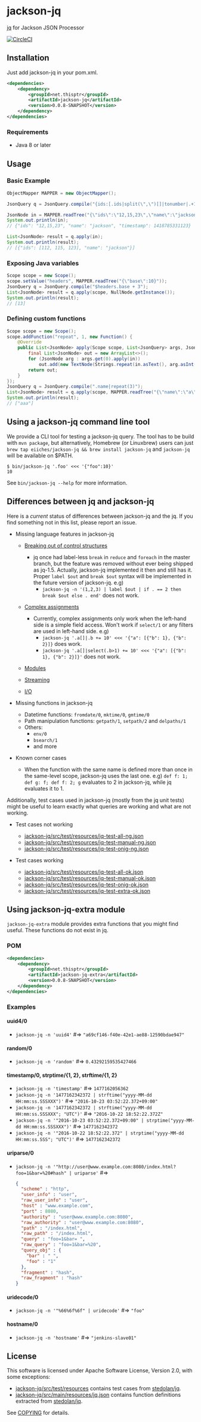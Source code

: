 jackson-jq
==========

[jq](http://stedolan.github.io/jq/) for Jackson JSON Processor

[![CircleCI](https://circleci.com/gh/eiiches/jackson-jq/tree/develop.svg?style=shield)](https://circleci.com/gh/eiiches/jackson-jq/tree/develop)

Installation
------------

Just add jackson-jq in your pom.xml.

```xml
<dependencies>
	<dependency>
		<groupId>net.thisptr</groupId>
		<artifactId>jackson-jq</artifactId>
		<version>0.0.8-SNAPSHOT</version>
	</dependency>
</dependencies>
```

### Requirements

 - Java 8 or later

Usage
-----

### Basic Example

```java
ObjectMapper MAPPER = new ObjectMapper();

JsonQuery q = JsonQuery.compile("{ids:[.ids|split(\",\")[]|tonumber|.+100],name}");

JsonNode in = MAPPER.readTree("{\"ids\":\"12,15,23\",\"name\":\"jackson\",\"timestamp\":1418785331123}");
System.out.println(in);
// {"ids": "12,15,23", "name": "jackson", "timestamp": 1418785331123}

List<JsonNode> result = q.apply(in);
System.out.println(result);
// [{"ids": [112, 115, 123], "name": "jackson"}]
```

### Exposing Java variables

```java
Scope scope = new Scope();
scope.setValue("headers", MAPPER.readTree("{\"base\":10}"));
JsonQuery q = JsonQuery.compile("$headers.base + 3");
List<JsonNode> result = q.apply(scope, NullNode.getInstance());
System.out.println(result);
// [13]
```

### Defining custom functions

```java
Scope scope = new Scope();
scope.addFunction("repeat", 1, new Function() {
	@Override
	public List<JsonNode> apply(Scope scope, List<JsonQuery> args, JsonNode in) throws JsonQueryException {
		final List<JsonNode> out = new ArrayList<>();
		for (JsonNode arg : args.get(0).apply(in))
			out.add(new TextNode(Strings.repeat(in.asText(), arg.asInt())));
		return out;
	}
});
JsonQuery q = JsonQuery.compile(".name|repeat(3)");
List<JsonNode> result = q.apply(scope, MAPPER.readTree("{\"name\":\"a\"}"));
System.out.println(result);
// ["aaa"]
```

Using a jackson-jq command line tool
------------------------------------

We provide a CLI tool for testing a jackson-jq query. The tool has to be build with `mvn package`, but alternatively, Homebrew (or Linuxbrew) users can just `brew tap eiiches/jackson-jq && brew install jackson-jq` and `jackson-jq` will be available on $PATH.

```
$ bin/jackson-jq '.foo' <<< '{"foo":10}'
10
```

See `bin/jackson-jq --help` for more information.


Differences between jq and jackson-jq
-------------------------------------

Here is a *current* status of differences between jackson-jq and the jq. If you find something not in this list, please report an issue.

 - Missing language features in jackson-jq
   - [Breaking out of control structures](https://stedolan.github.io/jq/manual/#Breakingoutofcontrolstructures)
     - jq once had label-less `break` in `reduce` and `foreach` in the master branch, but the feature was removed without ever being shipped as jq-1.5. Actually, jackson-jq implemented it then and still has it. Proper `label $out` and `break $out` syntax will be implemented in the future version of jackson-jq. e.g)
        - `jackson-jq -n '(1,2,3) | label $out | if . == 2 then break $out else . end'` does not work.

   - [Complex assignments](https://stedolan.github.io/jq/manual/#Complexassignments)
     - Currently, complex assignments only work when the left-hand side is a simple field access. Won't work if `select/1` or any filters are used in left-hand side. e.g)
        - `jackson-jq '.a[]|.b += 10' <<< '{"a": [{"b": 1}, {"b": 2}]}` does work.
        - `jackson-jq '.a[]|select(.b>1) += 10' <<< '{"a": [{"b": 1}, {"b": 2}]}'` does not work.

   - [Modules](https://stedolan.github.io/jq/manual/#Modules)
   - [Streaming](https://stedolan.github.io/jq/manual/#Streaming)
   - [I/O](https://stedolan.github.io/jq/manual/#IO)

 - Missing functions in jackson-jq
   - Datetime functions: `fromdate/0`, `mktime/0`, `gmtime/0`
   - Path manipulation functions: `getpath/1`, `setpath/2` and `delpaths/1`
   - Others:
     - `env/0`
     - `bsearch/1`
     - and more

 - Known corner cases
   - When the function with the same name is defined more than once in the same-level scope, jackson-jq uses the last one. e.g) `def f: 1; def g: f; def f: 2; g` evaluates to 2 in jackson-jq, while jq evaluates it to 1.

Additionally, test cases used in jackson-jq (mostly from the jq unit tests) might be useful to learn exactly what queries are working and what are not working.

 - Test cases not working
   - [jackson-jq/src/test/resources/jq-test-all-ng.json](jackson-jq/src/test/resources/jq-test-all-ng.json)
   - [jackson-jq/src/test/resources/jq-test-manual-ng.json](jackson-jq/src/test/resources/jq-test-manual-ng.json)
   - [jackson-jq/src/test/resources/jq-test-onig-ng.json](jackson-jq/src/test/resources/jq-test-onig-ng.json)

 - Test cases working
   - [jackson-jq/src/test/resources/jq-test-all-ok.json](jackson-jq/src/test/resources/jq-test-all-ok.json)
   - [jackson-jq/src/test/resources/jq-test-manual-ok.json](jackson-jq/src/test/resources/jq-test-manual-ok.json)
   - [jackson-jq/src/test/resources/jq-test-onig-ok.json](jackson-jq/src/test/resources/jq-test-onig-ok.json)
   - [jackson-jq/src/test/resources/jq-test-extra-ok.json](jackson-jq/src/test/resources/jq-test-extra-ok.json)

Using jackson-jq-extra module
-----------------------------

`jackson-jq-extra` module provides extra functions that you might find useful. These functions do not exist in jq.

### POM

```xml
<dependencies>
    <dependency>
        <groupId>net.thisptr</groupId>
        <artifactId>jackson-jq-extra</artifactId>
        <version>0.0.8-SNAPSHOT</version>
    </dependency>
</dependencies>
```

### Examples

#### uuid4/0

 - `jackson-jq -n 'uuid4'` #=> `"a69cf146-f40e-42e1-ae88-12590bdae947"`

#### random/0

 - `jackson-jq -n 'random'` #=> `0.43292159535427466`

#### timestamp/0, strptime/{1, 2}, strftime/{1, 2}

 - `jackson-jq -n 'timestamp'` #=> `1477162056362`
 - `jackson-jq -n '1477162342372 | strftime("yyyy-MM-dd HH:mm:ss.SSSXXX")'` #=> `"2016-10-23 03:52:22.372+09:00"`
 - `jackson-jq -n '1477162342372 | strftime("yyyy-MM-dd HH:mm:ss.SSSXXX"; "UTC")'` #=> `"2016-10-22 18:52:22.372Z"`
 - `jackson-jq -n '"2016-10-23 03:52:22.372+09:00" | strptime("yyyy-MM-dd HH:mm:ss.SSSXXX")'` #=> `1477162342372`
 - `jackson-jq -n '"2016-10-22 18:52:22.372" | strptime("yyyy-MM-dd HH:mm:ss.SSS"; "UTC")'` #=> `1477162342372`

#### uriparse/0

 - `jackson-jq -n '"http://user@www.example.com:8080/index.html?foo=1&bar=%20#hash" | uriparse'` #=>
 
   ```json
   {
     "scheme" : "http",
     "user_info" : "user",
     "raw_user_info" : "user",
     "host" : "www.example.com",
     "port" : 8080,
     "authority" : "user@www.example.com:8080",
     "raw_authority" : "user@www.example.com:8080",
     "path" : "/index.html",
     "raw_path" : "/index.html",
     "query" : "foo=1&bar= ",
     "raw_query" : "foo=1&bar=%20",
     "query_obj" : {
       "bar" : " ",
       "foo" : "1"
     },
     "fragment" : "hash",
     "raw_fragment" : "hash"
   }
   ```

#### uridecode/0

 - `jackson-jq -n '"%66%6f%6f" | uridecode'` #=> `"foo"`

#### hostname/0

 - `jackson-jq -n 'hostname'` #=> `"jenkins-slave01"`

License
-------

This software is licensed under Apache Software License, Version 2.0, with some exceptions:

 - [jackson-jq/src/test/resources](jackson-jq/src/test/resources) contains test cases from [stedolan/jq](https://github.com/stedolan/jq).
 - [jackson-jq/src/main/resources/jq.json](jackson-jq/src/main/resources/jq.json) contains function definitions extracted from [stedolan/jq](https://github.com/stedolan/jq).

See [COPYING](COPYING) for details.
